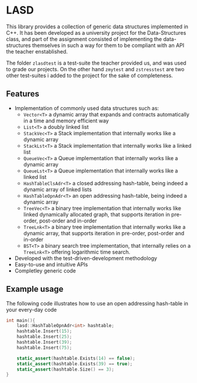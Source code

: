 
# LASD
This library provides a collection of generic data structures implemented in C++. It has been developed as a university project for the Data-Structures class, and part of the assignment consisted of implementing the data-structures themselves in such a way for them to be compliant with an API the teacher enstablished.

The folder `zlasdtest` is a test-suite the teacher provided us, and was used to grade our projects. On the other hand `zmytest` and `zstresstest` are two other test-suites
i added to the project for the sake of completeness.

## Features

- Implementation of commonly used data structures such as:
  - `Vector<T>` a dynamic array that expands and contracts automatically in a time and memory efficient way
  - `List<T>` a doubly linked list 
  - `StackVec<T>` a Stack implementation that internally works like a dynamic array
  - `StackLst<T>` a Stack implementation that internally works like a linked list
  - `QueueVec<T>` a Queue implementation that internally works like a dynamic array
  - `QueueLst<T>` a Queue implementation that internally works like a linked list
  - `HashTableClsAdr<T>` a closed addressing hash-table, being indeed a dynamic array of linked lists
  - `HashTableOpnAdr<T>` an open addressing hash-table, being indeed a dynamic array
  - `TreeVec<T>` a binary tree implementation that internally works like linked dynamically allocated graph, that supports iteration in pre-order, post-order and in-order
  - `TreeLnk<T>` a binary tree implementation that internally works like a dynamic array, that supports iteration in pre-order, post-order and in-order
  - `BST<T>` a binary search tree implementation, that internally relies on a `TreeLnk<T>` offering logarithmic time search.
- Developed with the test-driven-development methodology
- Easy-to-use and intuitive APIs
- Completley generic code


## Example usage
The following code illustrates how to use an open addressing hash-table in your every-day code
```c++
int main(){
    lasd::HashTableOpnAdr<int> hashtable;
    hashtable.Insert(15);
    hashtable.Insert(25);
    hashtable.Insert(39);
    hashtable.Insert(75);

    static_assert(hashtable.Exists(14) == false);
    static_assert(hashtable.Exists(39) == true);
    static_assert(hashtable.Size() == 3);
}
```
